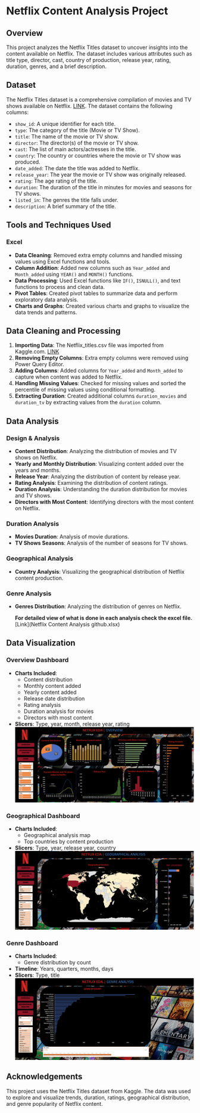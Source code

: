 # Netflix Content Analysis Project

## Overview

This project analyzes the Netflix Titles dataset to uncover insights into the content available on Netflix. The dataset includes various attributes such as title type, director, cast, country of production, release year, rating, duration, genres, and a brief description.

## Dataset

The Netflix Titles dataset is a comprehensive compilation of movies and TV shows available on Netflix. [LINK](netflix_titles.csv).  The dataset contains the following columns:
- `show_id`: A unique identifier for each title.
- `type`: The category of the title (Movie or TV Show).
- `title`: The name of the movie or TV show.
- `director`: The director(s) of the movie or TV show.
- `cast`: The list of main actors/actresses in the title.
- `country`: The country or countries where the movie or TV show was produced.
- `date_added`: The date the title was added to Netflix.
- `release_year`: The year the movie or TV show was originally released.
- `rating`: The age rating of the title.
- `duration`: The duration of the title in minutes for movies and seasons for TV shows.
- `listed_in`: The genres the title falls under.
- `description`: A brief summary of the title.

## Tools and Techniques Used

### Excel
- **Data Cleaning**: Removed extra empty columns and handled missing values using Excel functions and tools.
- **Column Addition**: Added new columns such as `Year_added` and `Month_added` using `YEAR()` and `MONTH()` functions.
- **Data Processing**: Used Excel functions like `IF()`, `ISNULL()`, and text functions to process and clean data.
- **Pivot Tables**: Created pivot tables to summarize data and perform exploratory data analysis.
- **Charts and Graphs**: Created various charts and graphs to visualize the data trends and patterns.

## Data Cleaning and Processing

1. **Importing Data**: The Netflix_titles.csv file was imported from Kaggle.com. [LINK](https://www.kaggle.com/datasets/rahulvyasm/netflix-movies-and-tv-shows/data)
2. **Removing Empty Columns**: Extra empty columns were removed using Power Query Editor.
3. **Adding Columns**: Added columns for `Year_added` and `Month_added` to capture when content was added to Netflix.
4. **Handling Missing Values**: Checked for missing values and sorted the percentile of missing values using conditional formatting.
5. **Extracting Duration**: Created additional columns `duration_movies` and `duration_tv` by extracting values from the `duration` column.

## Data Analysis

### Design & Analysis
- **Content Distribution**: Analyzing the distribution of movies and TV shows on Netflix.
- **Yearly and Monthly Distribution**: Visualizing content added over the years and months.
- **Release Year**: Analyzing the distribution of content by release year.
- **Rating Analysis**: Examining the distribution of content ratings.
- **Duration Analysis**: Understanding the duration distribution for movies and TV shows.
- **Directors with Most Content**: Identifying directors with the most content on Netflix.

### Duration Analysis
- **Movies Duration**: Analysis of movie durations.
- **TV Shows Seasons**: Analysis of the number of seasons for TV shows.

### Geographical Analysis
- **Country Analysis**: Visualizing the geographical distribution of Netflix content production.

### Genre Analysis
- **Genres Distribution**: Analyzing the distribution of genres on Netflix.

  **For detailed view of what is done in each analysis check the excel file.** [Link](Netflix Content Analysis  github.xlsx)

## Data Visualization 

### Overview Dashboard
- **Charts Included**:
  - Content distribution
  - Monthly content added
  - Yearly content added
  - Release date distribution
  - Rating analysis
  - Duration analysis for movies
  - Directors with most content
- **Slicers**: Type, year, month, release year, rating
![Overview Dashboard](Overview_dashboard.png)
### Geographical Dashboard
- **Charts Included**:
  - Geographical analysis map
  - Top countries by content production
- **Slicers**: Type, year, release year, country
![Geographical Dashboard](Geographical_analysis.png)
### Genre Dashboard
- **Charts Included**:
  - Genre distribution by count
- **Timeline**: Years, quarters, months, days
- **Slicers**: Type, title
![Genre Dashboard](Genre_analysis.png)
## Acknowledgements

This project uses the Netflix Titles dataset from Kaggle. The data was used to explore and visualize trends, duration, ratings, geographical distribution, and genre popularity of Netflix content.
